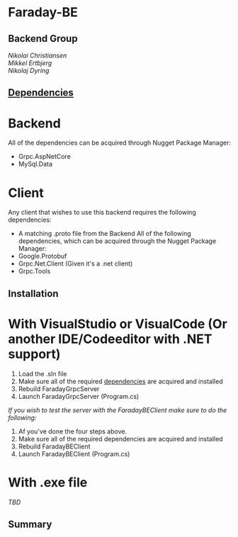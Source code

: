 # Faraday-BE

## Backend Group
*Nikolai Christiansen*  
*Mikkel Ertbjerg*  
*Nikolaj Dyring*

## [Dependencies](#Dependencies)
# Backend
All of the dependencies can be acquired through Nugget Package Manager:
- Grpc.AspNetCore
- MySql.Data

# Client
Any client that wishes to use this backend requires the following dependencies:
- A matching .proto file from the Backend
All of the following dependencies, which can be acquired through the Nugget Package Manager:
- Google.Protobuf
- Grpc.Net.Client (Given it's a .net client)
- Grpc.Tools

## Installation
# With VisualStudio or VisualCode (Or another IDE/Codeeditor with .NET support)
1. Load the .sln file
2. Make sure all of the required [dependencies](Dependencies) are acquired and installed
3. Rebuild FaradayGrpcServer
4. Launch FaradayGrpcServer (Program.cs)

_If you wish to test the server with the FaradayBEClient make sure to do the following:_
1. Af you've done the four steps above.
2. Make sure all of the required dependencies are acquired and installed
3. Rebuild FaradayBEClient
4. Launch FaradayBEClient (Program.cs)

# With .exe file
*TBD*

## Summary
